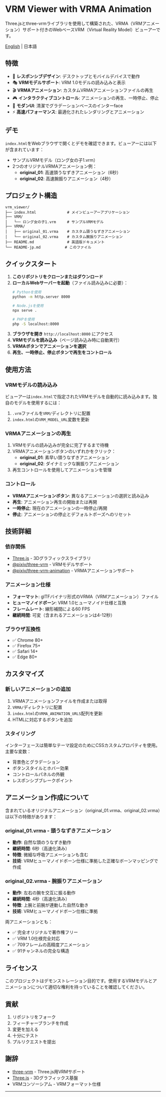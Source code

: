 # VRM Viewer with VRMA Animation

Three.jsとthree-vrmライブラリを使用して構築された、VRMA（VRMアニメーション）サポート付きのWebベースVRM（Virtual Reality Model）ビューアーです。

[English](README.md) | 日本語

## 特徴

- 📱 **レスポンシブデザイン**: デスクトップとモバイルデバイスで動作
- 🎭 **VRMモデルサポート**: VRM 1.0モデルの読み込みと表示
- 🎬 **VRMAアニメーション**: カスタムVRMAアニメーションファイルの再生
- 🎮 **インタラクティブコントロール**: アニメーションの再生、一時停止、停止
- 🎨 **モダンUI**: 清潔でグラデーションベースのインターface
- ⚡ **高速パフォーマンス**: 最適化されたレンダリングとアニメーション

## デモ

`index.html`をWebブラウザで開くとデモを確認できます。ビューアーには以下が含まれています：

- サンプルVRMモデル（ロング女の子1.vrm）
- 2つのオリジナルVRMAアニメーション例：
  - **original_01**: 高速頭うなずきアニメーション（6秒）
  - **original_02**: 高速腕振りアニメーション（4秒）

## プロジェクト構造

```
vrm_viewer/
├── index.html              # メインビューアーアプリケーション
├── VRM/
│   └── ロング女の子1.vrm     # サンプルVRMモデル
├── VRMA/
│   ├── original_01.vrma    # カスタム頭うなずきアニメーション
│   └── original_02.vrma    # カスタム腕振りアニメーション
├── README.md               # 英語版ドキュメント
└── README-jp.md           # このファイル
```

## クイックスタート

1. **このリポジトリをクローンまたはダウンロード**
2. **ローカルWebサーバーを起動**（ファイル読み込みに必要）：
   ```bash
   # Pythonを使用
   python -m http.server 8000
   
   # Node.jsを使用
   npx serve .
   
   # PHPを使用
   php -S localhost:8000
   ```
3. **ブラウザを開き** `http://localhost:8000` にアクセス
4. **VRMモデルを読み込み**（ページ読み込み時に自動実行）
5. **VRMAボタンでアニメーションを選択**
6. **再生、一時停止、停止ボタンで再生をコントロール**

## 使用方法

### VRMモデルの読み込み

ビューアーは`index.html`で指定されたVRMモデルを自動的に読み込みます。独自のモデルを使用するには：

1. `.vrm`ファイルを`VRM/`ディレクトリに配置
2. `index.html`の`VRM_MODEL_URL`変数を更新

### VRMAアニメーションの再生

1. VRMモデルの読み込みが完全に完了するまで待機
2. VRMAアニメーションボタンのいずれかをクリック：
   - **original_01**: 素早い頭うなずきアニメーション
   - **original_02**: ダイナミックな腕振りアニメーション
3. 再生コントロールを使用してアニメーションを管理

### コントロール

- **VRMAアニメーションボタン**: 異なるアニメーションの選択と読み込み
- **再生**: アニメーション再生の開始または再開
- **一時停止**: 現在のアニメーションの一時停止/再開
- **停止**: アニメーションの停止とデフォルトポーズへのリセット

## 技術詳細

### 依存関係

- [Three.js](https://threejs.org/) - 3Dグラフィックスライブラリ
- [@pixiv/three-vrm](https://github.com/pixiv/three-vrm) - VRMモデルサポート
- [@pixiv/three-vrm-animation](https://github.com/pixiv/three-vrm-animation) - VRMAアニメーションサポート

### アニメーション仕様

- **フォーマット**: glTFバイナリ形式のVRMA（VRMアニメーション）ファイル
- **ヒューマノイドボーン**: VRM 1.0ヒューマノイド仕様と互換
- **フレームレート**: 線形補間による60 FPS
- **継続時間**: 可変（含まれるアニメーションは4-12秒）

### ブラウザ互換性

- ✅ Chrome 80+
- ✅ Firefox 75+
- ✅ Safari 14+
- ✅ Edge 80+

## カスタマイズ

### 新しいアニメーションの追加

1. VRMAアニメーションファイルを作成または取得
2. `VRMA/`ディレクトリに配置
3. `index.html`の`VRMA_ANIMATION_URLS`配列を更新
4. HTMLに対応するボタンを追加

### スタイリング

インターフェースは簡単なテーマ設定のためにCSSカスタムプロパティを使用。主要な変数：

- 背景色とグラデーション
- ボタンスタイルとホバー効果
- コントロールパネルの外観
- レスポンシブブレークポイント

## アニメーション作成について

含まれているオリジナルアニメーション（original_01.vrma、original_02.vrma）は以下の特徴があります：

### original_01.vrma - 頭うなずきアニメーション
- **動作**: 自然な頭のうなずき動作
- **継続時間**: 6秒（高速化済み）
- **特徴**: 微細な呼吸アニメーションも含む
- **技術**: VRMヒューマノイドボーン仕様に準拠した正確なボーンマッピングで作成

### original_02.vrma - 腕振りアニメーション
- **動作**: 左右の腕を交互に振る動作
- **継続時間**: 4秒（高速化済み）
- **特徴**: 上腕と前腕が連動した自然な動き
- **技術**: VRMヒューマノイドボーン仕様に準拠

両アニメーションとも：
- ✅ 完全オリジナルで著作権フリー
- ✅ VRM 1.0仕様完全対応
- ✅ 709フレームの高精度アニメーション
- ✅ 91チャンネルの完全な構造

## ライセンス

このプロジェクトはデモンストレーション目的です。使用するVRMモデルとアニメーションについて適切な権利を持っていることを確認してください。

## 貢献

1. リポジトリをフォーク
2. フィーチャーブランチを作成
3. 変更を加える
4. 十分にテスト
5. プルリクエストを提出

## 謝辞

- [three-vrm](https://github.com/pixiv/three-vrm) - Three.js用VRMサポート
- [Three.js](https://threejs.org/) - 3Dグラフィックス基盤
- VRMコンソーシアム - VRMフォーマット仕様

---
